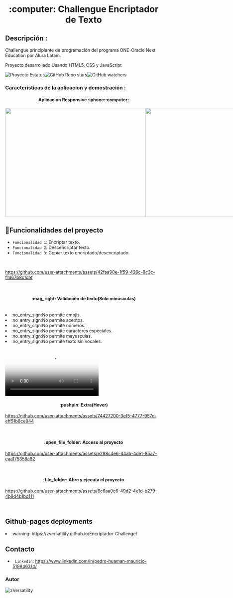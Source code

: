 <h1 align="Center"> :computer: Challengue Encriptador de Texto</h1>

<h2>Descripción :</h2>
<p>Challengue principiante de programación del programa ONE-Oracle Next Education por Alura Latam.</p>
 <p></p> Proyecto desarrollado Usando HTML5, CSS y JavaScript</p>
<div style="display:flex">
 <img alt="Proyecto Estatus" src="https://img.shields.io/badge/STATUS-FINALIZADO-blue">
 <img alt="GitHub Repo stars" src="https://img.shields.io/github/stars/zVersatility/Encriptador-Challenge"> 
 <img alt="GitHub watchers" src="https://img.shields.io/github/watchers/zVersatility/Encriptador-Challenge">
</div>
<h3>Características de la aplicacion y demostración : </h3> 
<h4 align="center">Aplicacion Responsive :iphone::computer:</h4>
<div  style="display:flex">
  <img width="450" height="350"  src="https://github.com/user-attachments/assets/f4a8dd67-ef59-4436-bda0-8146f403ce16">
  <img width="450" height="350"  src="https://github.com/user-attachments/assets/0484e13c-3e1f-4636-ba3f-40da638eeab9">
</div>


## :hammer:Funcionalidades del proyecto

- `Funcionalidad 1`: Encriptar texto.
- `Funcionalidad 2`: Descencriptar texto.
- `Funcionalidad 3`: Copiar texto encriptado/desencriptado.

<br>


https://github.com/user-attachments/assets/42faa90e-1f59-426c-8c3c-f1d67b8c1daf

<br>

<h4 align="center"> :mag_right: Validación de texto(Solo minusculas)</h4>

<br>

<li>:no_entry_sign:No permite emojis.</li>
<li>:no_entry_sign:No permite acentos.</li>
<li>:no_entry_sign:No permite números.</li>
<li>:no_entry_sign:No permite caracteres especiales.</li>
<li>:no_entry_sign:No permite mayusculas.</li>
<li>:no_entry_sign:No permite texto sin vocales.</li>
<br>

<video aling="center" src="https://github.com/user-attachments/assets/702e3243-df27-477d-8382-60730ed857a7" autoplay poster="posterimage.jpg">
  Tu navegador no admite el elemento <code>video</code>.
</video>
<br>
<h4 align="center"> :pushpin: Extra(Hover)</h4>

https://github.com/user-attachments/assets/74427200-3ef5-4777-957c-eff51b8ce844

<br>


<h4 align="center"> :open_file_folder: Acceso al proyecto </h4>

https://github.com/user-attachments/assets/e288c4e6-d4ab-4de1-85a7-eaa175358a82

<br>
<h4 align="center"> :file_folder: Abre y ejecuta el proyecto </h4>

https://github.com/user-attachments/assets/6c6aa0c6-49d2-4e1d-b279-4b8d4b1bd111

<br>

## Github-pages deployments
<li>  :warning: https://zversatility.github.io/Encriptador-Challenge/</li>



## Contacto
- ` Linkedin`: https://www.linkedin.com/in/pedro-huaman-mauricio-519846314/

<h3>Autor</h3>



![zVersatility](https://github.com/user-attachments/assets/42aa4f41-e243-4a48-b832-621e3f527d89)










   



